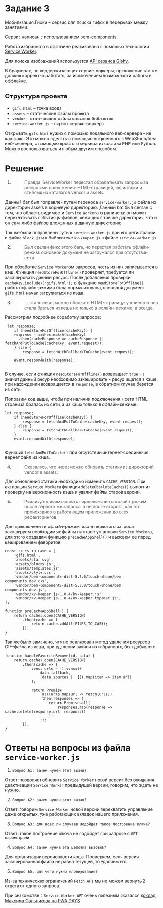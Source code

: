 # Задание 3

Мобилизация.Гифки – сервис для поиска гифок в перерывах между занятиями.

Сервис написан с использованием [bem-components](https://ru.bem.info/platform/libs/bem-components/5.0.0/).

Работа избранного в оффлайне реализована с помощью технологии [Service Worker](https://developer.mozilla.org/ru/docs/Web/API/Service_Worker_API/Using_Service_Workers).

Для поиска изображений используется [API сервиса Giphy](https://github.com/Giphy/GiphyAPI).

В браузерах, не поддерживающих сервис-воркеры, приложение так же должно корректно работать, 
за исключением возможности работы в оффлайне.

## Структура проекта

  * `gifs.html` – точка входа
  * `assets` – статические файлы проекта
  * `vendor` –  статические файлы внешних библиотек
  * `service-worker.js` – скрипт сервис-воркера

Открывать `gifs.html` нужно с помощью локального веб-сервера – не как файл. 
Это можно сделать с помощью встроенного в WebStorm/Idea веб-сервера, с помощью простого сервера
из состава PHP или Python. Можно воспользоваться и любым другим способом.

# Решение

1. >Правда, ServiceWorker перестал обрабатывать запросы за ресурсами приложения: HTML-страницей, скриптами и стилями из каталогов vendor и assets.

Данный баг был поправлен путем переноса `service-worker.js` файла из директории assets в корневую директорию. Данный баг был связан с тем, что область видимости `Service Worker`а ограничена: он может перехватывать события js-файлов, лежащих в той же директории, что и он сам, либо файлов вложенных в данную директорию.

Так же были поправлены пути к `service-worker.js` при его регистрации в файле `block.js` и к библиотеке `kv-keeper.js` в файле `service-worker.js`.


2. >Был сделан фикс этого бага, но перестал работать офлайн-режим: основной документ не загружался при отсутствии сети.

При обработке `Service Worker`ом запросов, часть из них записывается в кэш. Функция `needStoreForOffline()` проверяет, требуется ли закэшировать данный ресурс. После добавления проверки ` cacheKey.includes('gifs.html');` в функцию `needStoreForOffline()` работа офлайн-режима была нормализована, основной документ `gifs.html` начал загружаться из кэша.


3. >... стало невозможно обновить HTML-страницу: у клиентов она стала браться из кеша не только в офлайн-режиме, а всегда.

Рассмотрим подробнее обработку запросов:

```
 let response;
    if (needStoreForOffline(cacheKey)) { 
    response = caches.match(cacheKey)     
      .then(cacheResponse => cacheResponse || fetchAndPutToCache(cacheKey, event.request));        
    } else {
        response = fetchWithFallbackToCache(event.request);
				}
    event.respondWith(response);
				
```
В случае, если функция `needStoreForOffline()` возвращает `true` - а значит данный ресур необходимо закэшировать - ресур ищется в кэше, при нахождении возвращается в `response`, в обратном случае берется из сети.

Поправим код выше, чтобы при наличии подключения к сети HTML-страница бралась из сети, а из кэша только в офлайн-режиме:

```
let response;
    if (needStoreForOffline(cacheKey)) {
        response = fetchAndPutToCache(cacheKey, event.request);
    } else {
        response = fetchWithFallbackToCache(event.request);
    }
    event.respondWith(response);
				
```

Функция `fetchAndPutToCache()` при отсутствии интернет-соединения вернет файл из кэша.

4. >Оказалось, что невозможно обновить статику из директорий vendor и assets. 

Для обновления статики необходимо изменить `CACHE_VERSION`. При активации `Service Worker`а функция `deleteObsoleteCaches()` выполнит проверку на версионность кэша и удалит файлы старой версии.


5. >Реализуйте возможность переключения в офлайн-режим после первого же запроса, а не после второго, как это происходило в работающем приложении до всех рефакторингов.

Для преключения в офлайн-режим после первогого запроса закэшируем необходимые файлы на этапе установки `Service Worker`а, для этого создадим функцию `preCacheAppShell()` и вызовем ее перед кэшированием фаворитов:

```
const FILES_TO_CASH = [
    'gifs.html',
    'assets/star.svg',
    'assets/blocks.js',
    'assets/templates.js',
    'assets/style.css',
    'vendor/bem-components-dist-5.0.0/touch-phone/bem-components.dev.css',
    'vendor/bem-components-dist-5.0.0/touch-phone/bem-components.dev.js',
    'vendor/kv-keeper.js-1.0.4/kv-keeper.js',
    'vendor/kv-keeper.js-1.0.4/kv-keeper.typedef.js',
];

function preCacheAppShell() {
    return caches.open(CACHE_VERSION)
        .then(cache => {
            return cache.addAll(FILES_TO_CASH);
        });
}

```

Так же было замечено, что не реализован метод удаления ресурсов GIF-файла из кэша, при удалении записи из избранного, был добавлен: 

```
function handleFavoriteRemove(id, data) {
    return caches.open(CACHE_VERSION)
        .then(cache => {
            const urls = [].concat(
                data.fallback,
                (data.sources || []).map(item => item.url)
            );

            return Promise
                .all(urls.map(url => fetch(url)))
                .then(responses => {
                    return Promise.all(
                        responses.map(response => cache.delete(response.url, response))
                    );
                });
        });
}

```

# Ответы на вопросы из файла `service-worker.js`

1. `Вопрос №1: зачем нужен этот вызов?`

Ответ: позволяет обновить `Service Worker` новой версии без ожидания деактивации `Service Worker` предыдущей версии, говорим, что ждать не нужно.

2. `Вопрос №2: зачем нужен этот вызов?`

Ответ: говорим `Service Worker` новой версии перехватить управление даже открытых, уже работающих вкладок нашего приложения.

3. `Вопрос №3: для всех ли случаев подойдёт такое построение ключа?`

Ответ: такое построение ключа не подойдет при запросе с `GET параметрами`

4. `Вопрос №4: зачем нужна эта цепочка вызовов?`

Для организации версионности кэша. Проверяем, если версия закэшированная файла не равна текущей, то удаляем его.

5. `Вопрос №5: для чего нужно клонирование?`

Из-за технических ограничений `Fetch API` мы не можем вернуть 2 ответа от одного запроса.


При знакомстве с `Service Worker API` очень полезным оказался [доклад Максима Сальникова на PWA DAYS](https://www.youtube.com/watch?v=SVX3yF2NIzo&index=2&list=PLfQcLh3eSYZ_tFcv_IypEsI8FnCIArSM5&t)
